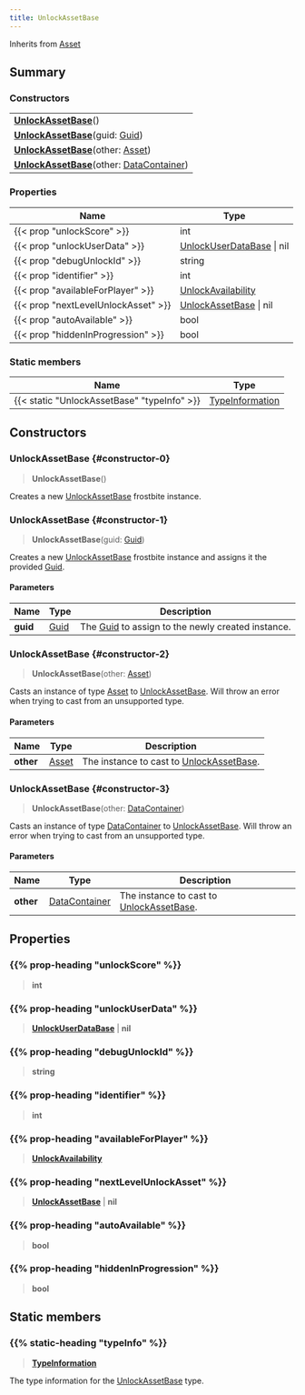 ```yaml
---
title: UnlockAssetBase
---
```


Inherits from [Asset](/vext/ref/fb/asset)

## Summary

### Constructors

|  |
| --- |
| **[UnlockAssetBase](#constructor-0)**() |
| **[UnlockAssetBase](#constructor-1)**(guid: [Guid](/vext/ref/shared/type/guid)) |
| **[UnlockAssetBase](#constructor-2)**(other: [Asset](/vext/ref/fb/asset)) |
| **[UnlockAssetBase](#constructor-3)**(other: [DataContainer](/vext/ref/shared/type/datacontainer)) |

### Properties

| Name | Type |
| ---- | ---- |
| {{< prop "unlockScore" >}} | int |
| {{< prop "unlockUserData" >}} | [UnlockUserDataBase](/vext/ref/fb/unlockuserdatabase) \| nil |
| {{< prop "debugUnlockId" >}} | string |
| {{< prop "identifier" >}} | int |
| {{< prop "availableForPlayer" >}} | [UnlockAvailability](/vext/ref/fb/unlockavailability) |
| {{< prop "nextLevelUnlockAsset" >}} | [UnlockAssetBase](/vext/ref/fb/unlockassetbase) \| nil |
| {{< prop "autoAvailable" >}} | bool |
| {{< prop "hiddenInProgression" >}} | bool |

### Static members

| Name | Type |
| ---- | ---- |
| {{< static "UnlockAssetBase" "typeInfo" >}} | [TypeInformation](/vext/ref/shared/type/typeinformation) |

## Constructors

### UnlockAssetBase {#constructor-0}

> **UnlockAssetBase**()

Creates a new [UnlockAssetBase](/vext/ref/fb/unlockassetbase) frostbite instance.

### UnlockAssetBase {#constructor-1}

> **UnlockAssetBase**(guid: [Guid](/vext/ref/shared/type/guid))

Creates a new [UnlockAssetBase](/vext/ref/fb/unlockassetbase) frostbite instance and assigns it the provided [Guid](/vext/ref/shared/type/guid).

#### Parameters

| Name | Type | Description |
| ---- | ---- | ----------- |
| **guid** | [Guid](/vext/ref/shared/type/guid) | The [Guid](/vext/ref/shared/type/guid) to assign to the newly created instance. |

### UnlockAssetBase {#constructor-2}

> **UnlockAssetBase**(other: [Asset](/vext/ref/fb/asset))

Casts an instance of type [Asset](/vext/ref/fb/asset) to [UnlockAssetBase](/vext/ref/fb/unlockassetbase). Will throw an error when trying to cast from an unsupported type.

#### Parameters

| Name | Type | Description |
| ---- | ---- | ----------- |
| **other** | [Asset](/vext/ref/fb/asset) | The instance to cast to [UnlockAssetBase](/vext/ref/fb/unlockassetbase). |

### UnlockAssetBase {#constructor-3}

> **UnlockAssetBase**(other: [DataContainer](/vext/ref/shared/type/datacontainer))

Casts an instance of type [DataContainer](/vext/ref/shared/type/datacontainer) to [UnlockAssetBase](/vext/ref/fb/unlockassetbase). Will throw an error when trying to cast from an unsupported type.

#### Parameters

| Name | Type | Description |
| ---- | ---- | ----------- |
| **other** | [DataContainer](/vext/ref/shared/type/datacontainer) | The instance to cast to [UnlockAssetBase](/vext/ref/fb/unlockassetbase). |

## Properties

### {{% prop-heading "unlockScore" %}}

> **int**

### {{% prop-heading "unlockUserData" %}}

> **[UnlockUserDataBase](/vext/ref/fb/unlockuserdatabase)** \| **nil**

### {{% prop-heading "debugUnlockId" %}}

> **string**

### {{% prop-heading "identifier" %}}

> **int**

### {{% prop-heading "availableForPlayer" %}}

> **[UnlockAvailability](/vext/ref/fb/unlockavailability)**

### {{% prop-heading "nextLevelUnlockAsset" %}}

> **[UnlockAssetBase](/vext/ref/fb/unlockassetbase)** \| **nil**

### {{% prop-heading "autoAvailable" %}}

> **bool**

### {{% prop-heading "hiddenInProgression" %}}

> **bool**

## Static members

### {{% static-heading "typeInfo" %}}

> **[TypeInformation](/vext/ref/shared/type/typeinformation)**

The type information for the [UnlockAssetBase](/vext/ref/fb/unlockassetbase) type.

